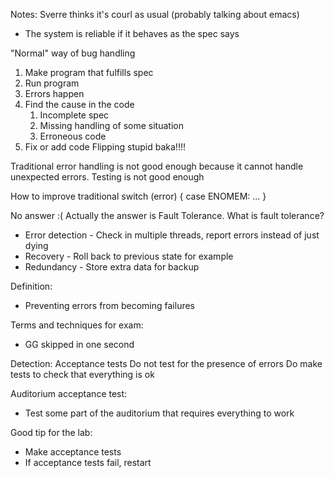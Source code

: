 Notes: Sverre thinks it's courl as usual (probably talking about emacs)
* The system is reliable if it behaves as the spec says

"Normal" way of bug handling
1. Make program that fulfills spec
2. Run program
3. Errors happen
4. Find the cause in the code
	1. Incomplete spec
	2. Missing handling of some situation
	3. Erroneous code
5. Fix or add code
Flipping stupid baka!!!!

Traditional error handling is not good enough because it cannot handle unexpected errors.
Testing is not good enough

How to improve traditional 
switch (error) {
	case ENOMEM:
		 ...
}

No answer :(
Actually the answer is Fault Tolerance. What is fault tolerance?
- Error detection -  Check in multiple threads, report errors instead of just dying
- Recovery - Roll back to previous state for example
- Redundancy - Store extra data for backup

Definition:
- Preventing errors from becoming failures

Terms and techniques for exam:
- GG skipped in one second

Detection: Acceptance tests
Do not test for the presence of errors
Do make tests to check that everything is ok

Auditorium acceptance test:
- Test some part of the auditorium that requires everything to work

Good tip for the lab:
- Make acceptance tests
- If acceptance tests fail, restart